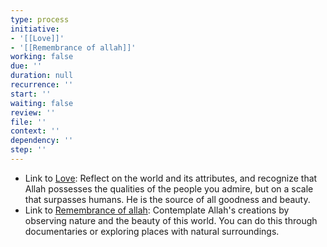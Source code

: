 ```yaml
---
type: process
initiative:
- '[[Love]]'
- '[[Remembrance of allah]]'
working: false
due: ''
duration: null
recurrence: ''
start: ''
waiting: false
review: ''
file: ''
context: ''
dependency: ''
step: ''
---
```


* Link to [Love](docs/sidebar1/Initiatives/good%20traits/Love.md): Reflect on the world and its attributes, and recognize that Allah possesses the qualities of the people you admire, but on a scale that surpasses humans. He is the source of all goodness and beauty.
* Link to [Remembrance of allah](docs/sidebar1/Initiatives/worship/Remembrance%20of%20allah.md): Contemplate Allah's creations by observing nature and the beauty of this world. You can do this through documentaries or exploring places with natural surroundings.
